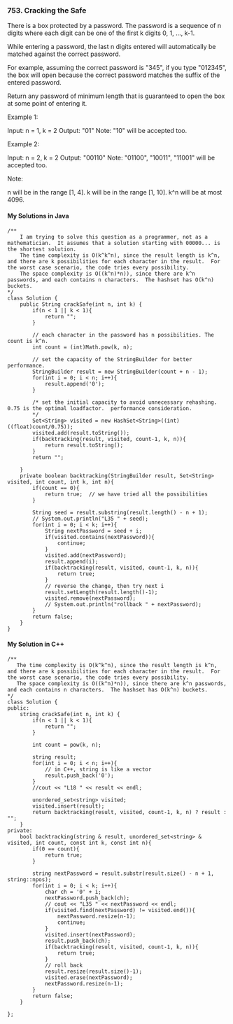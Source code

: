 ### 753. Cracking the Safe

There is a box protected by a password. The password is a sequence of n digits where each digit can be one of the first k digits 0, 1, ..., k-1.

While entering a password, the last n digits entered will automatically be matched against the correct password.

For example, assuming the correct password is "345", if you type "012345", the box will open because the correct password matches the suffix of the entered password.

Return any password of minimum length that is guaranteed to open the box at some point of entering it.

Example 1:

Input: n = 1, k = 2
Output: "01"
Note: "10" will be accepted too.

Example 2:

Input: n = 2, k = 2
Output: "00110"
Note: "01100", "10011", "11001" will be accepted too.
 
Note:

n will be in the range [1, 4].
k will be in the range [1, 10].
k^n will be at most 4096.

#### My Solutions in Java
```
/**
    I am trying to solve this question as a programmer, not as a mathematician.  It assumes that a solution starting with 00000... is the shortest solution.
    The time complexity is O(k^k^n), since the result length is k^n, and there are k possibilities for each character in the result.  For the worst case scenario, the code tries every possibility.
    The space complexity is O((k^n)*n)), since there are k^n passwords, and each contains n characters.  The hashset has O(k^n) buckets.
*/
class Solution {
    public String crackSafe(int n, int k) {
        if(n < 1 || k < 1){
            return "";
        }
        
        // each character in the password has n possibilities. The count is k^n.
        int count = (int)Math.pow(k, n);
        
        // set the capacity of the StringBuilder for better performance.
        StringBuilder result = new StringBuilder(count + n - 1);
        for(int i = 0; i < n; i++){
            result.append('0');
        }
        
        /* set the initial capacity to avoid unnecessary rehashing. 0.75 is the optimal loadfactor.  performance consideration.
        */
        Set<String> visited = new HashSet<String>((int)((float)count/0.75));
        visited.add(result.toString());
        if(backtracking(result, visited, count-1, k, n)){
            return result.toString();
        }
        return "";

    }
    private boolean backtracking(StringBuilder result, Set<String> visited, int count, int k, int n){
        if(count == 0){
            return true;  // we have tried all the possibilities
        }
        
        String seed = result.substring(result.length() - n + 1);
        // System.out.println("L35 " + seed);
        for(int i = 0; i < k; i++){
            String nextPassword = seed + i;
            if(visited.contains(nextPassword)){
                continue;
            }
            visited.add(nextPassword);
            result.append(i);
            if(backtracking(result, visited, count-1, k, n)){
                return true;
            }
            // reverse the change, then try next i
            result.setLength(result.length()-1);
            visited.remove(nextPassword);
            // System.out.println("rollback " + nextPassword);
        }
        return false;
    }
}
```

#### My Solution in C++
```
/**
   The time complexity is O(k^k^n), since the result length is k^n, and there are k possibilities for each character in the result.  For the worst case scenario, the code tries every possibility.
   The space complexity is O((k^n)*n)), since there are k^n passwords, and each contains n characters.  The hashset has O(k^n) buckets.
*/
class Solution {
public:
    string crackSafe(int n, int k) {
        if(n < 1 || k < 1){
            return "";
        }
        
        int count = pow(k, n);
        
        string result;
        for(int i = 0; i < n; i++){
            // in C++, string is like a vector
            result.push_back('0');
        }
        //cout << "L18 " << result << endl;
        
        unordered_set<string> visited;
        visited.insert(result);
        return backtracking(result, visited, count-1, k, n) ? result : "";
    }
private:
    bool backtracking(string & result, unordered_set<string> & visited, int count, const int k, const int n){
        if(0 == count){
            return true;
        }
        
        string nextPassword = result.substr(result.size() - n + 1, string::npos);
        for(int i = 0; i < k; i++){
            char ch = '0' + i;
            nextPassword.push_back(ch);
            // cout << "L35 " << nextPassword << endl;
            if(visited.find(nextPassword) != visited.end()){
                nextPassword.resize(n-1);
                continue;
            }
            visited.insert(nextPassword);
            result.push_back(ch);
            if(backtracking(result, visited, count-1, k, n)){
                return true;
            }
            // roll back
            result.resize(result.size()-1);
            visited.erase(nextPassword);
            nextPassword.resize(n-1);
        }
        return false;
    }

};
```
